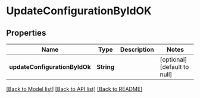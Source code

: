 # UpdateConfigurationByIdOK

## Properties

| Name                          | Type       | Description | Notes                        |
| ----------------------------- | ---------- | ----------- | ---------------------------- |
| **updateConfigurationByIdOk** | **String** |             | [optional] [default to null] |

[[Back to Model list]](../README.md#documentation-for-models) [[Back to API list]](../README.md#documentation-for-api-endpoints) [[Back to README]](../README.md)
